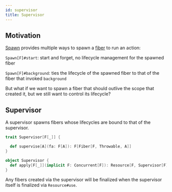 ```yaml
---
id: supervisor
title: Supervisor
---
```


## Motivation

[Spawn](../typeclasses/spawn.md) provides multiple ways to spawn a [fiber](../concepts.md#fibers) to run an action:

`Spawn[F]#start`: start and forget, no lifecycle management for the spawned fiber 

`Spawn[F]#background`: ties the lifecycle of the spawned fiber to that of the fiber that invoked `background`

But what if we want to spawn a fiber that should outlive the scope that created
it, but we still want to control its lifecycle?

## Supervisor

A supervisor spawns fibers whose lifecycles are bound to that of the supervisor.

```scala
trait Supervisor[F[_]] {

  def supervise[A](fa: F[A]): F[Fiber[F, Throwable, A]]
}

object Supervisor {
  def apply[F[_]](implicit F: Concurrent[F]): Resource[F, Supervisor[F]]
}
```

Any fibers created via the supervisor will be finalized when the supervisor itself
is finalized via `Resource#use`.

